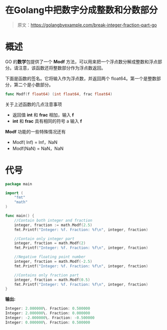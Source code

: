 # 在Golang中把数字分成整数和分数部分

> 原文：<https://golangbyexample.com/break-integer-fraction-part-go>

# **概述**

GO 的**数学**包提供了一个 **Modf** 方法，可以用来把一个浮点数分解成整数和浮点部分。请注意，该函数还将整数部分作为浮点数返回。

下面是函数的签名。它将输入作为浮点数，并返回两个 float64。第一个是整数部分，第二个是小数部分。

```go
func Modf(f float64) (int float64, frac float64)
```

关于上述函数的几点注意事项

*   返回值 **int** 和 **frac** 相加，输入 **f**
*   **int** 和 **frac** 具有相同的符号 a 输入 **f**

**Modf** 功能的一些特殊情况还有

*   Modf( Inf) = Inf，NaN
*   Modf(NaN) = NaN，NaN

# **代号**

```go
package main

import (
    "fmt"
    "math"
)

func main() {
    //Contain both integer and fraction
    integer, fraction := math.Modf(2.5)
    fmt.Printf("Integer: %f. Fraction: %f\n", integer, fraction)

    //Contain only integer part
    integer, fraction = math.Modf(2)
    fmt.Printf("Integer: %f. Fraction: %f\n", integer, fraction)

    //Negative floating point number
    integer, fraction = math.Modf(-2.5)
    fmt.Printf("Integer: %f. Fraction: %f\n", integer, fraction)

    //Contains only fraction part
    integer, fraction = math.Modf(0.5)
    fmt.Printf("Integer: %f. Fraction: %f\n", integer, fraction)
}
```

**输出:**

```go
Integer: 2.000000\. Fraction: 0.500000
Integer: 2.000000\. Fraction: 0.000000
Integer: -2.000000\. Fraction: -0.500000
Integer: 0.000000\. Fraction: 0.500000
```